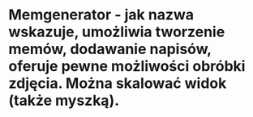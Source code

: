 # Memgenerator - jak nazwa wskazuje, umożliwia tworzenie memów, dodawanie napisów, oferuje pewne możliwości obróbki zdjęcia. Można skalować widok (także myszką).
